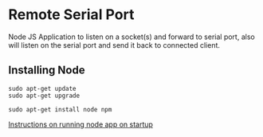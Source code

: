 # Remote Serial Port

Node JS Application to listen on a socket(s) and forward to serial port, also will listen on the serial port and send it back to connected client.

## Installing Node
```
sudo apt-get update
sudo apt-get upgrade

sudo apt-get install node npm
```

[Instructions on running node app on startup](https://www.instructables.com/Nodejs-App-As-a-RPI-Service-boot-at-Startup)
